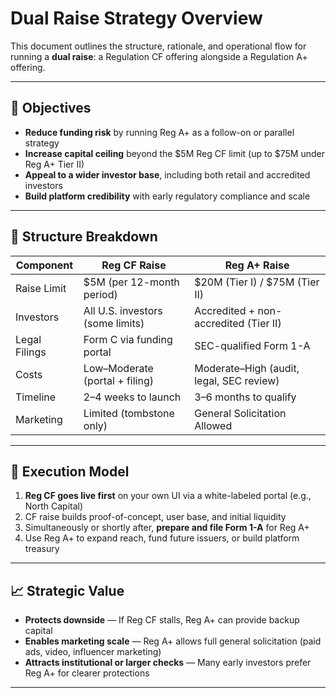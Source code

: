 # Dual Raise Strategy Overview

This document outlines the structure, rationale, and operational flow for running a **dual raise**: a Regulation CF offering alongside a Regulation A+ offering.

---

## 🎯 Objectives

- **Reduce funding risk** by running Reg A+ as a follow-on or parallel strategy
- **Increase capital ceiling** beyond the $5M Reg CF limit (up to $75M under Reg A+ Tier II)
- **Appeal to a wider investor base**, including both retail and accredited investors
- **Build platform credibility** with early regulatory compliance and scale

---

## 🧩 Structure Breakdown

| Component        | Reg CF Raise                          | Reg A+ Raise                              |
|------------------|----------------------------------------|--------------------------------------------|
| Raise Limit      | $5M (per 12-month period)              | $20M (Tier I) / $75M (Tier II)             |
| Investors        | All U.S. investors (some limits)       | Accredited + non-accredited (Tier II)      |
| Legal Filings    | Form C via funding portal              | SEC-qualified Form 1-A                     |
| Costs            | Low–Moderate (portal + filing)         | Moderate–High (audit, legal, SEC review)   |
| Timeline         | 2–4 weeks to launch                    | 3–6 months to qualify                      |
| Marketing        | Limited (tombstone only)               | General Solicitation Allowed               |

---

## 🔧 Execution Model

1. **Reg CF goes live first** on your own UI via a white-labeled portal (e.g., North Capital)
2. CF raise builds proof-of-concept, user base, and initial liquidity
3. Simultaneously or shortly after, **prepare and file Form 1-A** for Reg A+
4. Use Reg A+ to expand reach, fund future issuers, or build platform treasury

---

## 📈 Strategic Value

- **Protects downside** — If Reg CF stalls, Reg A+ can provide backup capital
- **Enables marketing scale** — Reg A+ allows full general solicitation (paid ads, video, influencer marketing)
- **Attracts institutional or larger checks** — Many early investors prefer Reg A+ for clearer protections

---


